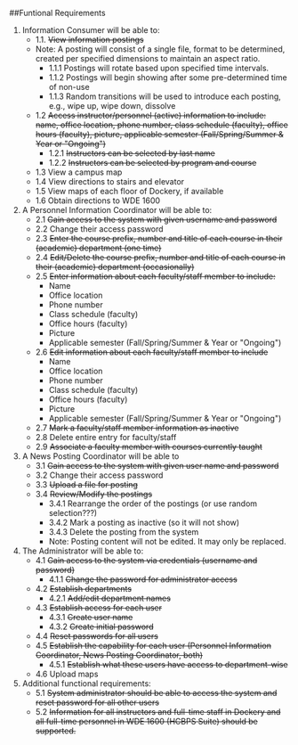 ##Funtional Requirements

1. Information Consumer will be able to:
    * 1.1. <s>View information postings</s>
    * Note: A posting will consist of a single file, format to be determined, created per specified dimensions to maintain an aspect ratio.
        * 1.1.1 Postings will rotate based upon specified time intervals.
        * 1.1.2 Postings will begin showing after some pre-determined time of non-use
        * 1.1.3 Random transitions will be used to introduce each posting, e.g., wipe up, wipe down, dissolve
    * 1.2 <s>Access instructor/personnel (active) information to include: name, office location, phone number, class schedule (faculty), office hours (faculty), picture, applicable semester (Fall/Spring/Summer &amp; Year or "Ongoing")</s>
        * 1.2.1 <s>Instructors can be selected by last name</s>
        * 1.2.2 <s>Instructors can be selected by program and course</s>
    * 1.3 View a campus map
    * 1.4 View directions to stairs and elevator
    * 1.5 View maps of each floor of Dockery, if available
    * 1.6 Obtain directions to WDE 1600
2. A Personnel Information Coordinator will be able to:
    * 2.1 <s>Gain access to the system with given username and password</s>
    * 2.2 Change their access password
    * 2.3 <s>Enter the course prefix, number and title of each course in their (academic) department (one time)</s>
    * 2.4 <s>Edit/Delete the course prefix, number and title of each course in their (academic) department (occasionally)</s>
    * 2.5 <s>Enter information about each faculty/staff member to include: </s>
        * Name
        * Office location
        * Phone number
        * Class schedule (faculty)
        * Office hours (faculty)
        * Picture
        * Applicable semester (Fall/Spring/Summer & Year or "Ongoing")
    * 2.6 <s>Edit information about each faculty/staff member to include </s>
        * Name
        * Office location
        * Phone number
        * Class schedule (faculty)
        * Office hours (faculty)
        * Picture
        * Applicable semester (Fall/Spring/Summer & Year or "Ongoing")
    * 2.7 <s>Mark a faculty/staff member information as inactive</s>
    * 2.8 Delete entire entry for faculty/staff
    * 2.9 <s>Associate a faculty member with courses currently taught</s>
3. A News Posting Coordinator will be able to
    * 3.1 <s>Gain access to the system with given user name and password</s>
    * 3.2 Change their access password
    * 3.3 <s>Upload a file for posting</s>
    * 3.4 <s>Review/Modify the postings</s>
        * 3.4.1 Rearrange the order of the postings (or use random selection???)
        * 3.4.2 Mark a posting as inactive (so it will not show)
        * 3.4.3 Delete the posting from the system
        * Note: Posting content will not be edited. It may only be replaced.
4. The Administrator will be able to:
    * 4.1 <s>Gain access to the system via credentials (username and password)</s>
        * 4.1.1 <s>Change the password for administrator access</s>
    * 4.2 <s>Establish departments</s>
        * 4.2.1 <s>Add/edit department names</s>
    * 4.3 <s>Establish access for each user</s>
        * 4.3.1 <s>Create user name</s>
        * 4.3.2 <s>Create initial password</s>
    * 4.4 <s>Reset passwords for all users</s>
    * 4.5 <s>Establish the capability for each user (Personnel Information Coordinator, News Posting Coordinator, both)</s>
        * 4.5.1 <s>Establish what these users have access to department-wise</s>
    * 4.6 Upload maps
5. Additional functional requirements:
    * 5.1 <s>System administrator should be able to access the system and reset password for all other users</s>
    * 5.2 <s>Information for all instructors and full-time staff in Dockery and all full-time personnel in WDE 1600 (HCBPS Suite) should be supported.</s>